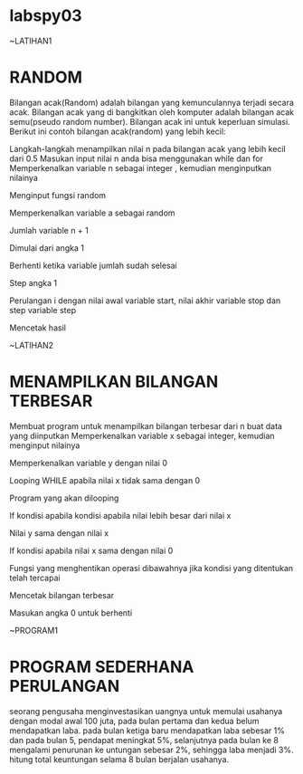 # labspy03


~LATIHAN1
# RANDOM
Bilangan acak(Random) adalah bilangan yang kemunculannya terjadi secara acak. 
Bilangan acak yang di bangkitkan oleh komputer adalah bilangan acak semu(pseudo random number). 
Bilangan acak ini untuk keperluan simulasi. Berikut ini contoh bilangan acak(random) yang lebih kecil:

Langkah-langkah menampilkan nilai n pada bilangan acak yang lebih kecil dari 0.5
Masukan input nilai n anda bisa menggunakan while dan for
Memperkenalkan variable n sebagai integer , kemudian menginputkan nilainya

Menginput fungsi random

Memperkenalkan variable a sebagai random

Jumlah variable n + 1

Dimulai dari angka 1

Berhenti ketika variable jumlah sudah selesai

Step angka 1

Perulangan i dengan nilai awal variable start, nilai akhir variable stop dan step variable step

Mencetak hasil

~LATIHAN2
# MENAMPILKAN BILANGAN TERBESAR
Membuat program untuk menampilkan bilangan terbesar dari n buat data yang diinputkan
Memperkenalkan variable x sebagai integer, kemudian menginput nilainya

Memperkenalkan variable y dengan nilai 0

Looping WHILE apabila nilai x tidak sama dengan 0

Program yang akan dilooping

If kondisi apabila kondisi apabila nilai lebih besar dari nilai x

Nilai y sama dengan nilai x

If kondisi apabila nilai x sama dengan nilai 0

Fungsi yang menghentikan operasi dibawahnya jika kondisi yang ditentukan telah tercapai

Mencetak bilangan terbesar

Masukan angka 0 untuk berhenti

~PROGRAM1
# PROGRAM SEDERHANA PERULANGAN
seorang pengusaha menginvestasikan uangnya untuk memulai usahanya dengan modal awal 100 juta, 
pada bulan pertama dan kedua belum mendapatkan laba. pada bulan ketiga baru mendapatkan laba sebesar 1% dan pada bulan 5, 
pendapat meningkat 5%, selanjutnya pada bulan ke 8 mengalami penurunan ke untungan sebesar 2%, sehingga laba menjadi 3%. 
hitung total keuntungan selama 8 bulan berjalan usahanya.
